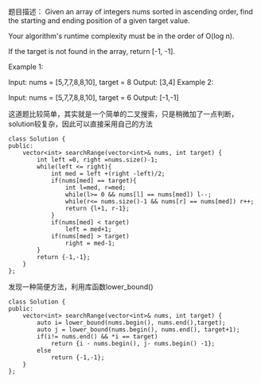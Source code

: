 题目描述：
Given an array of integers nums sorted in ascending order, find the starting and ending position of a given target value.

Your algorithm's runtime complexity must be in the order of O(log n).

If the target is not found in the array, return [-1, -1].

Example 1:

Input: nums = [5,7,7,8,8,10], target = 8
Output: [3,4]
Example 2:

Input: nums = [5,7,7,8,8,10], target = 6
Output: [-1,-1]

这道题比较简单，其实就是一个简单的二叉搜索，只是稍微加了一点判断，solution较复杂，因此可以直接采用自己的方法
```
class Solution {
public:
    vector<int> searchRange(vector<int>& nums, int target) {
        int left =0, right =nums.size()-1;
        while(left <= right){
            int med = left +(right -left)/2;
            if(nums[med] == target){
                int l=med, r=med;
                while(l>= 0 && nums[l] == nums[med]) l--;
                while(r<= nums.size()-1 && nums[r] == nums[med]) r++;
                return {l+1, r-1};
            }
            if(nums[med] < target)
                left = med+1;
            if(nums[med] > target)
                right = med-1;
        }
        return {-1,-1};
    }
};
```

发现一种简便方法，利用库函数lower_bound()
```
class Solution {
public:
    vector<int> searchRange(vector<int>& nums, int target) {
        auto i= lower_bound(nums.begin(), nums.end(),target);
        auto j = lower_bound(nums.begin(), nums.end(), target+1);
        if(i!= nums.end() && *i == target)
            return {i - nums.begin(), j- nums.begin() -1};
        else
            return {-1,-1};
    }
};
```
